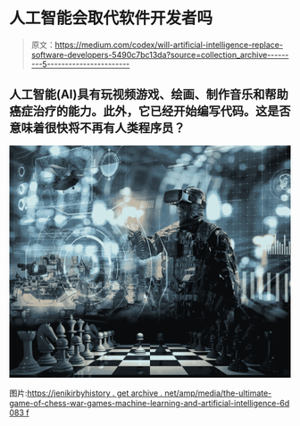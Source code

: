# 人工智能会取代软件开发者吗

> 原文：<https://medium.com/codex/will-artificial-intelligence-replace-software-developers-5490c7bc13da?source=collection_archive---------5----------------------->

## 人工智能(AI)具有玩视频游戏、绘画、制作音乐和帮助癌症治疗的能力。此外，它已经开始编写代码。这是否意味着很快将不再有人类程序员？

![](img/ba9102f5d857f91f19aef3d7819d172d.png)

图片:[https://jenikirbyhistory . get archive . net/amp/media/the-ultimate-game-of-chess-war-games-machine-learning-and-artificial-intelligence-6d 083 f](https://jenikirbyhistory.getarchive.net/amp/media/the-ultimate-game-of-chess-war-games-machine-learning-and-artificial-intelligence-6d083f)